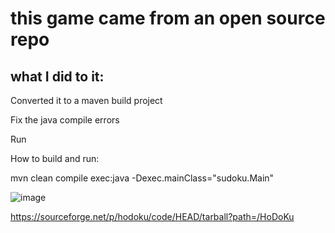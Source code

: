 # this game came from an open source repo

## what I did to it:

  Converted it to a maven build project

  Fix the java compile errors

  Run 

How to build and run:

mvn clean compile exec:java -Dexec.mainClass="sudoku.Main"

![image](https://github.com/user-attachments/assets/4507cb25-079f-4cdd-93dc-4d25799e7099)



https://sourceforge.net/p/hodoku/code/HEAD/tarball?path=/HoDoKu

